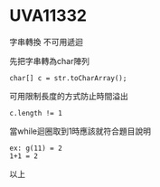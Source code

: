 # UVA11332

字串轉換 不可用遞迴

先把字串轉為char陣列
```
char[] c = str.toCharArray();
```


可用限制長度的方式防止時間溢出
```
c.length != 1
```
當while迴圈取到1時應該就符合題目說明

```
ex: g(11) = 2
1+1 = 2
```
以上
